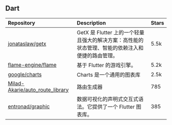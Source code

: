 ## Dart

|Repository|Description|Stars|
|:-|:-|:-|
[jonataslaw/getx](https://github.com/jonataslaw/getx)|GetX 是 Flutter 上的一个轻量且强大的解决方案：高性能的状态管理、智能的依赖注入和便捷的路由管理。|5.5k|
[flame-engine/flame](https://github.com/flame-engine/flame)|基于 Flutter 的游戏引擎。|5.2k|
[google/charts](https://github.com/google/charts)|Charts 是一个通用的图表库|2.5k|
[Milad-Akarie/auto_route_library](https://github.com/Milad-Akarie/auto_route_library)|路由生成器|785|
[entronad/graphic](https://github.com/entronad/graphic)|数据可视化的声明式交互式语法。它提供了一个 Flutter 图表库。|385|